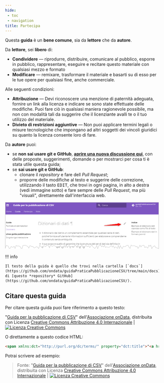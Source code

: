 ```yaml
---
hide:
 - toc
 - navigation
title: Partecipa
---
```


Questa **guida** è un **bene comune**, sia da **lettore** che da **autore**.


Da **lettore**, sei **libero** di:

- **Condividere** — riprodurre, distribuire, comunicare al pubblico, esporre in pubblico, rappresentare, eseguire e recitare questo materiale con qualsiasi mezzo e formato
- **Modificare** — remixare, trasformare il materiale e basarti su di esso per le tue opere
per qualsiasi fine, anche commerciale.

Alle seguenti condizioni:

- **Attribuzione** — Devi riconoscere una menzione di paternità adeguata, fornire un link alla licenza e indicare se sono state effettuate delle modifiche. Puoi fare ciò in qualsiasi maniera ragionevole possibile, ma non con modalità tali da suggerire che il licenziante avalli te o il tuo utilizzo del materiale.
- **Divieto di restrizioni aggiuntive** — Non puoi applicare termini legali o misure tecnologiche che impongano ad altri soggetti dei vincoli giuridici su quanto la licenza consente loro di fare.


Da **autore** puoi:

- se **non sai usare git e GitHub**, [**aprire una nuova discussione qui**](https://github.com/ondata/guidaPraticaPubblicazioneCSV/discussions), con delle proposte, suggerimenti, domande o per mostrarci per cosa ti è stata utile questa guida;
- se **sai usare git e GitHub**:
    - clonare il *repository* e fare dell *Pull Request*;
    - proporre delle modifiche al testo e suggerire delle correzione, utilizzando il tasto <kbd>EDIT</kbd>, che trovi in ogni pagina, in alto a destra (vedi immagine sotto) e fare sempre delle *Pull Request*, ma più "visuali", direttamente dall'interfaccia web.

[![](imgs/edit_page.png)](imgs/edit_page.png)

!!! info

    Il testo della guida è quello che trovi nella cartella [`docs`](https://github.com/ondata/guidaPraticaPubblicazioneCSV/tree/main/docs) di [questo *repository* GitHub](https://github.com/ondata/guidaPraticaPubblicazioneCSV/).


## Citare questa guida

Per citare questa guida puoi fare riferimento a questo testo:

<span xmlns:dct="http://purl.org/dc/terms/" property="dct:title">"<a href="https://ondata.github.io/guidaPraticaPubblicazioneCSV/">Guida per la pubblicazione di CSV</a>"</span> dell'<a xmlns:cc="http://creativecommons.org/ns#" href="https://ondata.it/" property="cc:attributionName" rel="cc:attributionURL">Associazione onData</a>, distribuita con Licenza <a rel="license" href="http://creativecommons.org/licenses/by/4.0/">Creative Commons Attribuzione 4.0 Internazionale</a> | <a rel="license" href="http://creativecommons.org/licenses/by/4.0/"><img alt="Licenza Creative Commons" style="border-width:0" src="https://i.creativecommons.org/l/by/4.0/80x15.png" /></a>

O direttamente a questo codice HTML:

```HTML
<span xmlns:dct="http://purl.org/dc/terms/" property="dct:title">"<a href="https://ondata.github.io/guidaPraticaPubblicazioneCSV/">Guida per la pubblicazione di CSV</a>"</span> dell'<a xmlns:cc="http://creativecommons.org/ns#" href="https://ondata.it/" property="cc:attributionName" rel="cc:attributionURL">Associazione onData</a>, distribuita con Licenza <a rel="license" href="http://creativecommons.org/licenses/by/4.0/">Creative Commons Attribuzione 4.0 Internazionale</a> | <a rel="license" href="http://creativecommons.org/licenses/by/4.0/"><img alt="Licenza Creative Commons" style="border-width:0" src="https://i.creativecommons.org/l/by/4.0/80x15.png" /></a>
```

Potrai scrivere ad esempio:

> Fonte: <span xmlns:dct="http://purl.org/dc/terms/" property="dct:title">"<a href="https://ondata.github.io/guidaPraticaPubblicazioneCSV/">Guida per la pubblicazione di CSV</a>"</span> dell'<a xmlns:cc="http://creativecommons.org/ns#" href="https://ondata.it/" property="cc:attributionName" rel="cc:attributionURL">Associazione onData</a>, distribuita con Licenza <a rel="license" href="http://creativecommons.org/licenses/by/4.0/">Creative Commons Attribuzione 4.0 Internazionale</a> | <a rel="license" href="http://creativecommons.org/licenses/by/4.0/"><img alt="Licenza Creative Commons" style="border-width:0" src="https://i.creativecommons.org/l/by/4.0/80x15.png" /></a>
